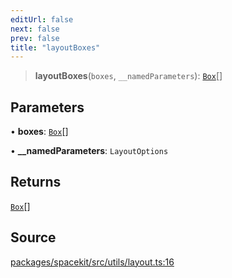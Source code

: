 ```yaml
---
editUrl: false
next: false
prev: false
title: "layoutBoxes"
---
```


> **layoutBoxes**(`boxes`, `__namedParameters`): [`Box`](../type-aliases/Box.md)[]

## Parameters

• **boxes**: [`Box`](../type-aliases/Box.md)[]

• **\_\_namedParameters**: `LayoutOptions`

## Returns

[`Box`](../type-aliases/Box.md)[]

## Source

[packages/spacekit/src/utils/layout.ts:16](https://github.com/nodenogg-in/alpha-p2p/blob/a4d5eff/packages/spacekit/src/utils/layout.ts#L16)
